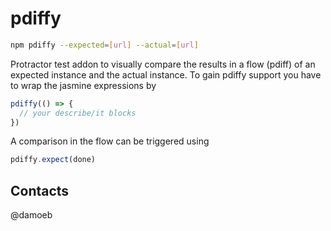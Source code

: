 pdiffy
======

```bash
npm pdiffy --expected=[url] --actual=[url]
```

Protractor test addon to visually compare the results in a flow (pdiff) of an expected instance and the actual instance.
To gain pdiffy support you have to wrap the jasmine expressions by 

```javascript 1.6
pdiffy(() => {
  // your describe/it blocks
})
```

A comparison in the flow can be triggered using

```javascript 1.6
pdiffy.expect(done)
```

Contacts
--------
@damoeb
